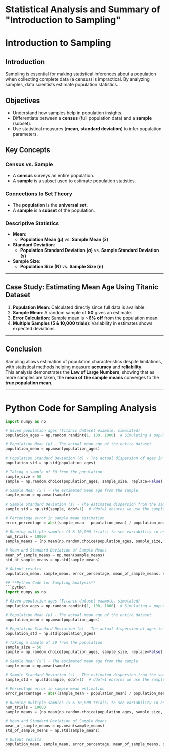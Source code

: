 # **Statistical Analysis and Summary of "Introduction to Sampling"**
# **Introduction to Sampling**

## **Introduction**
Sampling is essential for making statistical inferences about a population when collecting complete data (a census) is impractical. By analyzing samples, data scientists estimate population statistics.

## **Objectives**
- Understand how samples help in population insights.
- Differentiate between a **census** (full population data) and a **sample** (subset).
- Use statistical measures (**mean**, **standard deviation**) to infer population parameters.

## **Key Concepts**
### **Census vs. Sample**
- A **census** surveys an entire population.  
- A **sample** is a subset used to estimate population statistics.  

### **Connections to Set Theory**
- The **population** is the **universal set**.  
- A **sample** is a **subset** of the population.

### **Descriptive Statistics**
- **Mean**:  
  - **Population Mean (μ)** vs. **Sample Mean (x̄)**  
- **Standard Deviation**:  
  - **Population Standard Deviation (σ)** vs. **Sample Standard Deviation (s)**  
- **Sample Size**:  
  - **Population Size (N)** vs. **Sample Size (n)**  

---

## **Case Study: Estimating Mean Age Using Titanic Dataset**
1. **Population Mean**: Calculated directly since full data is available.  
2. **Sample Mean**: A random sample of **50** gives an estimate.  
3. **Error Calculation**: Sample mean is **~6% off** from the population mean.  
4. **Multiple Samples (5 & 10,000 trials)**: Variability in estimates shows expected deviations.  

---

## **Conclusion**
Sampling allows estimation of population characteristics despite limitations, with statistical methods helping measure **accuracy** and **reliability**.  
This analysis demonstrates the **Law of Large Numbers**, showing that as more samples are taken, the **mean of the sample means** converges to the **true population mean**.

---

# **Python Code for Sampling Analysis**
```python
import numpy as np

# Given population ages (Titanic dataset example, simulated)
population_ages = np.random.randint(1, 100, 1000)  # Simulating a population of 1000 ages

# Population Mean (μ) - The actual mean age of the entire dataset
population_mean = np.mean(population_ages)

# Population Standard Deviation (σ) - The actual dispersion of ages in the population
population_std = np.std(population_ages)

# Taking a sample of 50 from the population
sample_size = 50
sample = np.random.choice(population_ages, sample_size, replace=False)

# Sample Mean (x̄) - The estimated mean age from the sample
sample_mean = np.mean(sample)

# Sample Standard Deviation (s) - The estimated dispersion from the sample
sample_std = np.std(sample, ddof=1)  # ddof=1 ensures we use the sample standard deviation formula

# Percentage error in sample mean estimation
error_percentage = abs((sample_mean - population_mean) / population_mean) * 100

# Running multiple samples (5 & 10,000 trials) to see variability in estimates
num_trials = 10000
sample_means = [np.mean(np.random.choice(population_ages, sample_size, replace=False)) for _ in range(num_trials)]

# Mean and Standard Deviation of Sample Means
mean_of_sample_means = np.mean(sample_means)
std_of_sample_means = np.std(sample_means)

# Output results
population_mean, sample_mean, error_percentage, mean_of_sample_means, std_of_sample_means

## **Python Code for Sampling Analysis**
```python
import numpy as np

# Given population ages (Titanic dataset example, simulated)
population_ages = np.random.randint(1, 100, 1000)  # Simulating a population of 1000 ages

# Population Mean (μ) - The actual mean age of the entire dataset
population_mean = np.mean(population_ages)

# Population Standard Deviation (σ) - The actual dispersion of ages in the population
population_std = np.std(population_ages)

# Taking a sample of 50 from the population
sample_size = 50
sample = np.random.choice(population_ages, sample_size, replace=False)

# Sample Mean (x̄) - The estimated mean age from the sample
sample_mean = np.mean(sample)

# Sample Standard Deviation (s) - The estimated dispersion from the sample
sample_std = np.std(sample, ddof=1)  # ddof=1 ensures we use the sample standard deviation formula

# Percentage error in sample mean estimation
error_percentage = abs((sample_mean - population_mean) / population_mean) * 100

# Running multiple samples (5 & 10,000 trials) to see variability in estimates
num_trials = 10000
sample_means = [np.mean(np.random.choice(population_ages, sample_size, replace=False)) for _ in range(num_trials)]

# Mean and Standard Deviation of Sample Means
mean_of_sample_means = np.mean(sample_means)
std_of_sample_means = np.std(sample_means)

# Output results
population_mean, sample_mean, error_percentage, mean_of_sample_means, std_of_sample_means
